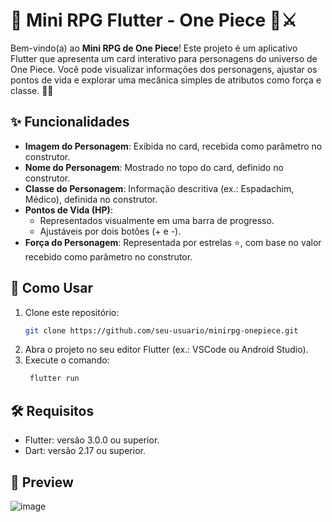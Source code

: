 # 📜 Mini RPG Flutter - One Piece 🌊⚔️

Bem-vindo(a) ao **Mini RPG de One Piece**! Este projeto é um aplicativo Flutter que apresenta um card interativo para personagens do universo de One Piece. Você pode visualizar informações dos personagens, ajustar os pontos de vida e explorar uma mecânica simples de atributos como força e classe. 🏴‍☠️

## ✨ Funcionalidades

- **Imagem do Personagem**: Exibida no card, recebida como parâmetro no construtor.
- **Nome do Personagem**: Mostrado no topo do card, definido no construtor.
- **Classe do Personagem**: Informação descritiva (ex.: Espadachim, Médico), definida no construtor.
- **Pontos de Vida (HP)**: 
  - Representados visualmente em uma barra de progresso.
  - Ajustáveis por dois botões (+ e -).
- **Força do Personagem**: Representada por estrelas ⭐, com base no valor recebido como parâmetro no construtor.

## 🚀 Como Usar

1. Clone este repositório:
   ```bash
   git clone https://github.com/seu-usuario/minirpg-onepiece.git
   
2. Abra o projeto no seu editor Flutter (ex.: VSCode ou Android Studio).
3. Execute o comando:
   ```bash
    flutter run
   
## 🛠️ Requisitos
- Flutter: versão 3.0.0 ou superior.
- Dart: versão 2.17 ou superior.
  
## 🌟 Preview
![image](https://github.com/user-attachments/assets/09bea8c4-bdc7-46ac-b7e5-1242710bd917)
